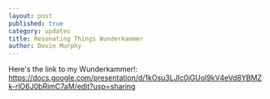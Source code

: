 ```yaml
---
layout: post
published: true
category: updates
title: Resonating Things Wunderkammer
author: Devin Murphy
---
```

Here's the link to my Wunderkammer!: https://docs.google.com/presentation/d/1kOsu3LJIc0jGUoI9kV4eVd8YBMZk-rlO6J0bRimC7aM/edit?usp=sharing





